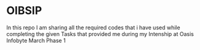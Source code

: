 # OIBSIP
In this repo I am sharing all the required codes that i have used while completing the given Tasks that provided me during my Intenship at Oasis Infobyte March Phase 1

